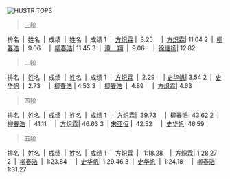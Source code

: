 ![HUSTR TOP3](https://github.com/hustcube/hustcube.github.io/blob/master/image/PicsArt_09-13-11.25.34.jpg)

>三阶

排名  |  姓名  |  成绩  |  姓名  |  成绩
1  |  [方炽霖](https://cubingchina.com/results/person/2016FANG12?lang=zh_cn) |  8.25     |  [方炽霖](https://cubingchina.com/results/person/2016FANG12?lang=zh_cn)| 11.04
2  |  [柳春浩](https://cubingchina.com/results/person/2017LIUC11)  |  9.06     |  [柳春浩](https://cubingchina.com/results/person/2017LIUC11)| 11.45
3  |  [谭    翔](https://cubingchina.com/results/person/2016TANX01)  |  9.06     |  [徐继扬](https://cubingchina.com/results/person/2015XUJI02)| 12.82

>二阶

排名  |  姓名  |  成绩  |  姓名  |  成绩
1  |  [方炽霖](https://cubingchina.com/results/person/2016FANG12?lang=zh_cn)  |  2.29     | [史华帆](https://cubingchina.com/results/person/2014SHIH03)| 3.54
2  |  [史华帆](https://cubingchina.com/results/person/2014SHIH03)  |  2.73     |  [柳春浩](https://cubingchina.com/results/person/2017LIUC11) | 4.53
3  |  [柳春浩](https://cubingchina.com/results/person/2017LIUC11)  |  4.89     |  [方炽霖](https://cubingchina.com/results/person/2016FANG12?lang=zh_cn)| 4.63

>四阶

排名  |  姓名  |  成绩  |  姓名  |  成绩
1  |   [方炽霖](https://cubingchina.com/results/person/2016FANG12?lang=zh_cn)|  39.73     |  [柳春浩](https://cubingchina.com/results/person/2017LIUC11)| 43.62
2  |  [柳春浩](https://cubingchina.com/results/person/2017LIUC11)  |  41.11     |  [方炽霖](https://cubingchina.com/results/person/2016FANG12?lang=zh_cn)| 46.63
3  | [宋亚恒](https://cubingchina.com/results/person/2015SONG11) |  42.52     |  [史华帆](https://cubingchina.com/results/person/2014SHIH03)| 46.59

>五阶

排名  |  姓名  |  成绩  |  姓名  |  成绩
1  |  [方炽霖](https://cubingchina.com/results/person/2016FANG12?lang=zh_cn)  |   1:18.28    |  [方炽霖](https://cubingchina.com/results/person/2016FANG12?lang=zh_cn)| 1:28.27
2  |  [柳春浩](https://cubingchina.com/results/person/2017LIUC11)  |  1:23.84     |  [史华帆](https://cubingchina.com/results/person/2014SHIH03)| 1:29.46
3  |  [史华帆](https://cubingchina.com/results/person/2014SHIH03)  |  1:24.18     |  [柳春浩](https://cubingchina.com/results/person/2017LIUC11)| 1:31.27   
